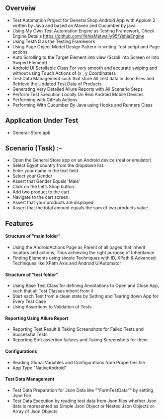 ## Overveiw
- Test Automation Project for General Shop Android App with Appium 2 written by Java and based on Maven and Cucumber by java
- Using My Own Test Automation Engine as Testing Framework, Check Engine Details https://github.com/YehiaMetwally95/YehiaEngine
- Using TestNG as the Testing Framework
- Using Page Object Model Design Pattern in writing Test script and Page actions
-  Auto Scrolling to the Target Element into view (Scroll into Screen or into Swiped Element)
-  Android UI Scrollable Class For very smooth and accurate swiping and without using Touch Actions of (x , y Coordinates).
- Test Data Management such that store All Test data in Json Files and Retrieve the Updated Test Data of Products 
- Generating Very Detailed Allure Reports with All Scenario Steps
- Perform Test Execution Locally On Real Android Mobile Devices
- Performing with GitHub Actions
- Performing With Cucumber By Java using Hooks and Runners Class

## Application Under Test
- General-Store.apk


## Scenario (Task) :-
- Open the General Store app on an Android device (real or emulator)
- Select Egypt country from the dropdown list.
- Enter your name in the text field.
- Select your Gender
- Assert that Gender Equals 'Male'
- Click on the Let’s Shop button.
- Add two product to the cart.
- Navigate to the cart screen.
- Assert that your products are displayed
- Assert that the total amount equals the sum of two products value


## Features
#### Structure of "main folder"
- Using the AndroidActions Page as Parent of all pages that inherit locators and actions, Thus achieving the right purpose of Inheritance
- Finding Elements using simple Techniques with ID, XPath & Advanced Techniques like XPath Axis and Android UIAutomator

#### Structure of "test folder"
- Using Base Test Class for defining Annotations to Open and Close App, such that all Test Classes inherit from it
- Start each Test from a clean state by Setting and Tearing down App for Every Test Case
- Using Assertions to Validation of Tests
  

#### Reporting Using Allure Report
- Reporting Test Result & Taking Screenshots for Failed Tests and Successful Tests
- Reporting Soft assertion failures and Taking Screenshots for them

#### Configurations
- Reading Global Variables and Configurations from Properties file
- App Type "NativeAndroid"

#### Test Data Management
- Test Data Preparation for Json Data like ""FormTestData"" by setting Json File
- Test Data Execution by reading test data from Json files whether Json data is represented as Simple Json Object or Nested Json Objects or Array of Json Objects

